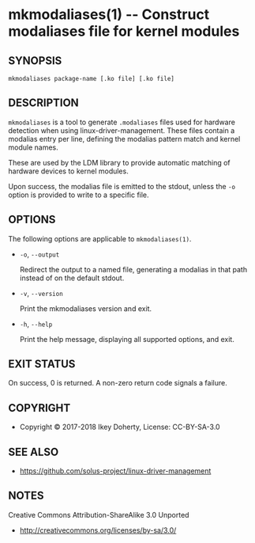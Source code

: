mkmodaliases(1) -- Construct modaliases file for kernel modules
=============================================================


## SYNOPSIS

`mkmodaliases package-name [.ko file] [.ko file]`


## DESCRIPTION

`mkmodaliases` is a tool to generate `.modaliases` files used for hardware
detection when using linux-driver-management. These files contain a modalias
entry per line, defining the modalias pattern match and kernel module names.

These are used by the LDM library to provide automatic matching of hardware
devices to kernel modules.

Upon success, the modalias file is emitted to the stdout, unless the `-o` option
is provided to write to a specific file.

## OPTIONS

The following options are applicable to `mkmodaliases(1)`.


 * `-o`, `--output`

   Redirect the output to a named file, generating a modalias in that path
   instead of on the default stdout.
 
 * `-v`, `--version`

   Print the mkmodaliases version and exit.

 * `-h`, `--help`

   Print the help message, displaying all supported options, and exit.
   
   
## EXIT STATUS

On success, 0 is returned. A non-zero return code signals a failure.

## COPYRIGHT

 * Copyright © 2017-2018 Ikey Doherty, License: CC-BY-SA-3.0

## SEE ALSO

 * https://github.com/solus-project/linux-driver-management

## NOTES

Creative Commons Attribution-ShareAlike 3.0 Unported

 * http://creativecommons.org/licenses/by-sa/3.0/
